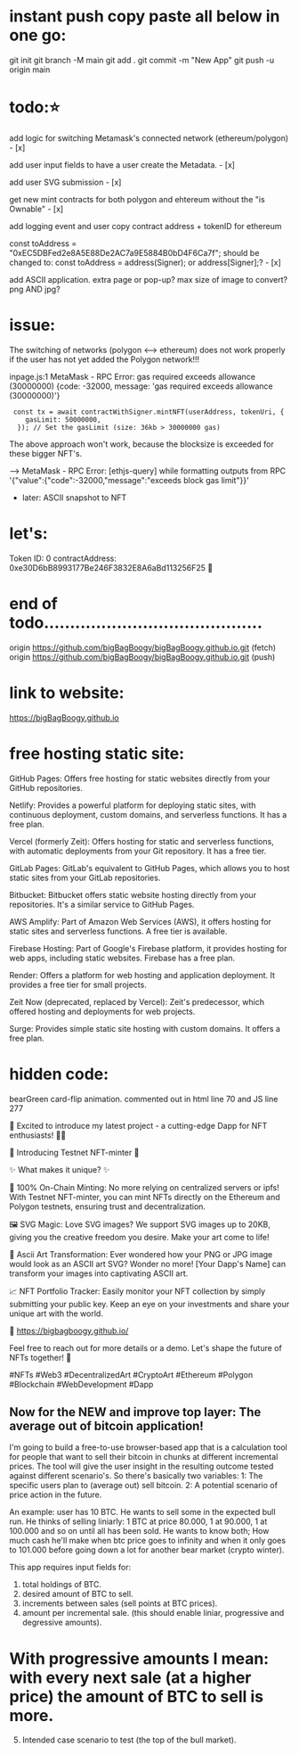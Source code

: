 # instant push copy paste all below in one go:

git init
git branch -M main
git add .
git commit -m "New App"
git push -u origin main

# todo:⭐️

add logic for switching Metamask's connected network (ethereum/polygon) - [x]

add user input fields to have a user create the Metadata. - [x]

add user SVG submission - [x]

get new mint contracts for both polygon and ehtereum without the "is Ownable" - [x]

add logging event and user copy contract address + tokenID for ethereum

const toAddress = "0xEC5DBFed2e8A5E88De2AC7a9E5884B0bD4F6Ca7f"; should be changed to:
const toAddress = address(Signer); or address[Signer];? - [x]

add ASCII application. extra page or pop-up?
max size of image to convert?
png AND jpg?

# issue:

The switching of networks (polygon <--> ethereum) does not work properly if the user has not yet added the Polygon network!!!

inpage.js:1 MetaMask - RPC Error: gas required exceeds allowance (30000000) {code: -32000, message: 'gas required exceeds allowance (30000000)'}

     const tx = await contractWithSigner.mintNFT(userAddress, tokenUri, {
        gasLimit: 50000000,
      }); // Set the gasLimit (size: 36kb > 30000000 gas)

The above approach won't work, because the blocksize is exceeded for these bigger NFT's.

--> MetaMask - RPC Error: [ethjs-query] while formatting outputs from RPC '{"value":{"code":-32000,"message":"exceeds block gas limit"}}'

- later: ASCII snapshot to NFT

# let's:

Token ID: 0 contractAddress: 0xe30D6bB8993177Be246F3832E8A6aBd113256F25 🧩

# end of todo..........................................

origin https://github.com/bigBagBoogy/bigBagBoogy.github.io.git (fetch)
origin https://github.com/bigBagBoogy/bigBagBoogy.github.io.git (push)

# link to website:

https://bigBagBoogy.github.io

# free hosting static site:

GitHub Pages: Offers free hosting for static websites directly from your GitHub repositories.

Netlify: Provides a powerful platform for deploying static sites, with continuous deployment, custom domains, and serverless functions. It has a free plan.

Vercel (formerly Zeit): Offers hosting for static and serverless functions, with automatic deployments from your Git repository. It has a free tier.

GitLab Pages: GitLab's equivalent to GitHub Pages, which allows you to host static sites from your GitLab repositories.

Bitbucket: Bitbucket offers static website hosting directly from your repositories. It's a similar service to GitHub Pages.

AWS Amplify: Part of Amazon Web Services (AWS), it offers hosting for static sites and serverless functions. A free tier is available.

Firebase Hosting: Part of Google's Firebase platform, it provides hosting for web apps, including static websites. Firebase has a free plan.

Render: Offers a platform for web hosting and application deployment. It provides a free tier for small projects.

Zeit Now (deprecated, replaced by Vercel): Zeit's predecessor, which offered hosting and deployments for web projects.

Surge: Provides simple static site hosting with custom domains. It offers a free plan.

# hidden code:

bearGreen card-flip animation. commented out in html line 70 and JS line 277

🚀 Excited to introduce my latest project - a cutting-edge Dapp for NFT enthusiasts! 🎨✨

🔹 Introducing Testnet NFT-minter 🔹

✨ What makes it unique? ✨

🌟 100% On-Chain Minting: No more relying on centralized servers or ipfs! With Testnet NFT-minter, you can mint NFTs directly on the Ethereum and Polygon testnets, ensuring trust and decentralization.

🖼️ SVG Magic: Love SVG images? We support SVG images up to 20KB, giving you the creative freedom you desire. Make your art come to life!

🎨 Ascii Art Transformation: Ever wondered how your PNG or JPG image would look as an ASCII art SVG? Wonder no more! [Your Dapp's Name] can transform your images into captivating ASCII art.

📈 NFT Portfolio Tracker: Easily monitor your NFT collection by simply submitting your public key. Keep an eye on your investments and share your unique art with the world.

🔗 https://bigbagboogy.github.io/

Feel free to reach out for more details or a demo. Let's shape the future of NFTs together! 🚀

#NFTs #Web3 #DecentralizedArt #CryptoArt #Ethereum #Polygon #Blockchain #WebDevelopment #Dapp



##   Now for the NEW and improve top layer: The average out of bitcoin application!

I'm going to build a free-to-use browser-based app that is a calculation tool for people that want to sell their bitcoin in chunks at different incremental prices. The tool will give the user insight in the resulting outcome tested against different scenario's. So there's basically two variables: 1: The specific users plan to (average out) sell bitcoin. 2: A potential scenario of price action in the future.

An example:
user has 10 BTC.
He wants to sell some in the expected bull run.
He thinks of selling liniarly: 1 BTC at price 80.000, 1 at 90.000, 1 at 100.000 and so on until all has been sold.
He wants to know both; How much cash he'll make when btc price goes to infinity and when it only goes to 101.000 before going down a lot for another bear market (crypto winter).

This app requires input fields for:
1. total holdings of BTC.
2. desired amount of BTC to sell.
3. increments between sales (sell points at BTC prices).
4. amount per incremental sale. (this should enable liniar, progressive and degressive amounts).
# With progressive amounts I mean: with every next sale (at a higher price) the amount of BTC to sell is more.
5. Intended case scenario to test (the top of the bull market).




